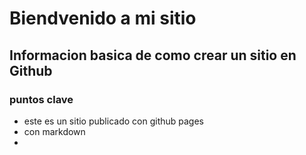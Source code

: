 # Biendvenido a mi sitio 
## Informacion basica de como crear un sitio en Github
### puntos clave 
- este es un sitio publicado con github pages
- con markdown
- 
